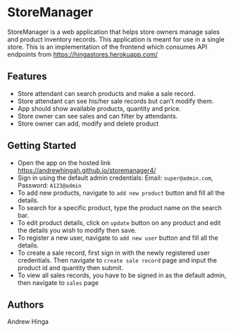 # StoreManager

StoreManager is a web application that helps store owners manage sales and product inventory records. This application is meant for use in a single store.
This is an implementation of the frontend which consumes API endpoints from https://hingastores.herokuapp.com/

## Features

- Store attendant can search products and make a sale record.
- Store attendant can see his/her sale records but can’t modify them.
- App should show available products, quantity and price.
- Store owner can see sales and can filter by attendants.
- Store owner can add, modify and delete product

## Getting Started

- Open the app on the hosted link https://andrewhingah.github.io/storemanager4/
- Sign in using the default admin credentials:
    Email: `super@admin.com`,
    Password: `A123@admin`
- To add new products, navigate to `add new product` button and fill all the details.
- To search for a specific product, type the product name on the search bar.
- To edit product details, click on `update` button on any product and edit the details you wish to modify then save.
- To register a new user, navigate to `add new user` button and fill all the details.
- To create a sale record, first sign in with the newly registered user credentials.
Then navigate to `create sale record` page and input the product id and quantity then submit.
- To view all sales records, you have to be signed in as the default admin, then navigate to `sales` page

## Authors
Andrew Hinga


